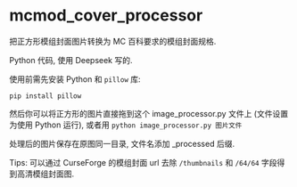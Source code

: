 # mcmod_cover_processor

把正方形模组封面图片转换为 MC 百科要求的模组封面规格.

Python 代码, 使用 Deepseek 写的.

使用前需先安装 Python 和 ````pillow```` 库:

````pip install pillow````

然后你可以将正方形的图片直接拖到这个 image_processor.py 文件上 (文件设置为使用 Python 运行), 或者用 ````python image_processor.py 图片文件````

处理后的图片保存在原图同一目录, 文件名添加 _processed 后缀.

Tips: 可以通过 CurseForge 的模组封面 url 去除 ````/thumbnails```` 和 ````/64/64```` 字段得到高清模组封面图.
